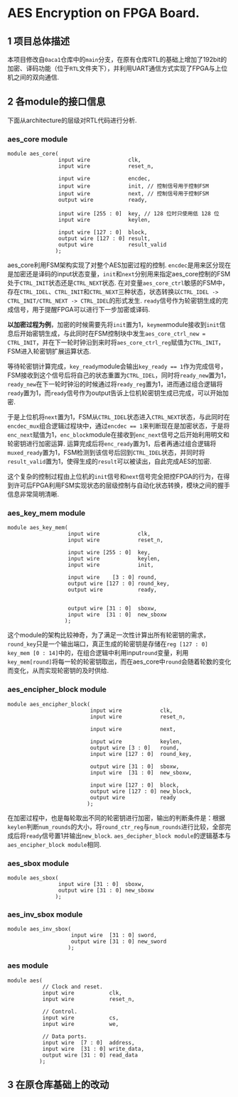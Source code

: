 # AES Encryption on FPGA Board.
## 1 项目总体描述
本项目修改自`0aca1`仓库中的`main`分支，在原有仓库RTL的基础上增加了192bit的加密、译码功能（位于`RTL`文件夹下），并利用UART通信方式实现了FPGA与上位机之间的双向通信.
## 2 各module的接口信息
下面从architecture的层级对RTL代码进行分析.
### aes_core module
```
module aes_core(
                input wire            clk,
                input wire            reset_n,

                input wire            encdec,
                input wire            init, // 控制信号用于控制FSM
                input wire            next, // 控制信号用于控制FSM
                output wire           ready,

                input wire [255 : 0]  key, // 128 位时只使用低 128 位
                input wire            keylen,

                input wire [127 : 0]  block,
                output wire [127 : 0] result,
                output wire           result_valid
               );
```
aes_core利用FSM架构实现了对整个AES加密过程的控制. `encdec`是用来区分现在是加密还是译码的input状态变量，`init`和`next`分别用来指定aes_core控制的FSM处于`CTRL_INIT`状态还是`CTRL_NEXT`状态. 在对变量`aes_core_ctrl`敏感的FSM中，存在`CTRL_IDEL`、`CTRL_INIT`和`CTRL_NEXT`三种状态，状态转换以`CTRL_IDEL -> CTRL_INIT/CTRL_NEXT -> CTRL_IDEL`的形式发生. `ready`信号作为轮密钥生成的完成信号，用于提醒FPGA可以进行下一步加密或译码. 

**以加密过程为例**，加密的时候需要先将`init`置为1，`keymem`module接收到`init`信息后开始密钥生成，与此同时在FSM控制块中发生`aes_core_ctrl_new = CTRL_INIT`，并在下一轮时钟沿到来时将`aes_core_ctrl_reg`赋值为`CTRL_INIT`，FSM进入轮密钥扩展运算状态. 

等待轮密钥计算完成，`key_ready`module会输出`key_ready == 1`作为完成信号，FSM接收到这个信号后将自己的状态重置为`CTRL_IDEL`，同时将`ready_new`置为1，`ready_new`在下一轮时钟沿的时候通过将`ready_reg`置为1，进而通过组合逻辑将`ready`置为1，而`ready`信号作为output告诉上位机轮密钥生成已完成，可以开始加密.

于是上位机将`next`置为1，FSM从`CTRL_IDEL`状态进入`CTRL_NEXT`状态，与此同时在`encdec_mux`组合逻辑过程块中，通过`encdec == 1`来判断现在是加密状态，于是将`enc_next`赋值为1，`enc_block`module在接收到`enc_next`信号之后开始利用明文和轮密钥进行加密运算. 运算完成后将`enc_ready`置为1，后者再通过组合逻辑将`muxed_ready`置为1，FSM检测到该信号后回到`CTRL_IDEL`状态，并同时将`result_valid`置为1，使得生成的`result`可以被读出，自此完成AES的加密.

这个复杂的控制过程由上位机的`init`信号和`next`信号完全把控FPGA的行为，在得到许可后FPGA利用FSM实现状态的层级控制与自动化状态转换，模块之间的握手信息非常简明清晰.

### aes_key_mem module
```
module aes_key_mem(
                   input wire            clk,
                   input wire            reset_n,

                   input wire [255 : 0]  key,
                   input wire            keylen,
                   input wire            init,

                   input wire    [3 : 0] round,
                   output wire [127 : 0] round_key,
                   output wire           ready,


                   output wire [31 : 0]  sboxw,
                   input wire  [31 : 0]  new_sboxw
                  );
```
这个module的架构比较神奇，为了满足一次性计算出所有轮密钥的需求，`round_key`只是一个输出端口，真正生成的轮密钥是存储在`reg [127 : 0] key_mem [0 : 14]`中的，在组合逻辑中利用input`round`变量，利用`key_mem[round]`将每一轮的轮密钥取出，而在aes_core中`round`会随着轮数的变化而变化，从而实现轮密钥的及时供给.

### aes_encipher_block module
```
module aes_encipher_block(
                          input wire            clk,
                          input wire            reset_n,

                          input wire            next,

                          input wire            keylen,
                          output wire [3 : 0]   round,
                          input wire [127 : 0]  round_key,

                          output wire [31 : 0]  sboxw,
                          input wire  [31 : 0]  new_sboxw,

                          input wire [127 : 0]  block,
                          output wire [127 : 0] new_block,
                          output wire           ready
                         );
```
在加密过程中，也是每轮取出不同的轮密钥进行加密，输出的判断条件是：根据`keylen`判断`num_rounds`的大小，将`round_ctr_reg`与`num_rounds`进行比较，全部完成后将`ready`信号置1并输出`new_block`. `aes_decipher_block module`的逻辑基本与`aes_encipher_block module`相同.

### aes_sbox module
```
module aes_sbox(
                input wire [31 : 0]  sboxw,
                output wire [31 : 0] new_sboxw
               );
```

### aes_inv_sbox module
```
module aes_inv_sbox(
                    input wire  [31 : 0] sword,
                    output wire [31 : 0] new_sword
                   );
```

### aes module
```
module aes(
           // Clock and reset.
           input wire           clk,
           input wire           reset_n,

           // Control.
           input wire           cs,
           input wire           we,

           // Data ports.
           input wire  [7 : 0]  address,
           input wire  [31 : 0] write_data,
           output wire [31 : 0] read_data
          );
```

## 3 在原仓库基础上的改动
